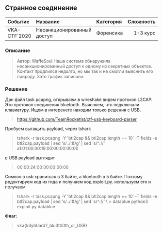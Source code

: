 ## Странное соединение 

| Событие | Название | Категория | Сложность |
|:--------|:---------|:----------|----------:|
| VKA-CTF`2020 | Несанкционированный доступ | Форенсика  | 1-3 курс |


### Описание
> Автор: WaffeSoul
> Наша система обнаружила несанкционированный доступ к одному из секретных объектов. Контакт продлился недолго, но мы так и не смогли выяснить его природу. Зато трафик записали.

### Решение 

Дан файл task.pcapng, открываем в wireshake видем протокол L2CAP. Это протокол соединения bluetooth. Выясняем, что подключали клавиатуру. 
Ищем в интеренете находим только решения с USВ.

>https://github.com/TeamRocketIst/ctf-usb-keyboard-parser

Пробуем вытащить payload, через tshark 

>tshark -r task.pcapng -Y 'btl2cap && btl2cap.length == 10' -T fields -e btl2cap.payload | sed 's/../:&/g' | sed 's/^://'
>a1:01:00:00:19:00:00:00:00:00

в USB payload выглядит 

>00:00:24:00:00:00:00:00

Символ в usb храниться в 3 байте, а bluetooth в 5 байте. Поэтому редоктируем код из гида и получаем код exploit.py.
используем его и получаем
>tshark -r task.pcapng -Y 'btl2cap && btl2cap.length == 10' -T fields -e btl2cap.payload | sed 's/../:&/g' | sed 's/^://' \ > datablue
> python3 exploit.py datablue  

**Флаг:**

>vka{k3yb0ard?_blu3t00th_or_USB}
